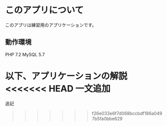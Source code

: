 # このアプリについて
このアプリは練習用のアプリケーションです。

## 動作環境

PHP 7.2
MySQL 5.7

以下、アプリケーションの解説
<<<<<<< HEAD
一文追加
=======
追記
>>>>>>> f26e033e6f7d068bccbdf186a0497b5fa0bbe629
